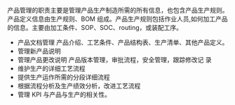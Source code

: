 产品管理的职责主要是管理产品生产制造所需的所有信息，也包含产品生产规则。  
产品定义信息由生产规则、BOM 组成。产品生产规则包括作业人员,如何加工产品的信息。主要由加工条件、SOP、SOC、routing，或装配工序。 
+ 产品文档管理  产品介绍、工艺条件、产品结构表、生产清单、其他产品定义。 
+ 管理新产品说明 
+ 管理产品更改说明  产品版本管理，审批流程，安全管理，跟踪修改记
录 
+ 维护生产的详细工艺流程 
+ 提供生产运作所需的分段详细流程 
+ 根据流程分析及生产绩效分析，改进工艺流程 
+ 管理  KPI  与产品与生产的相关性。 